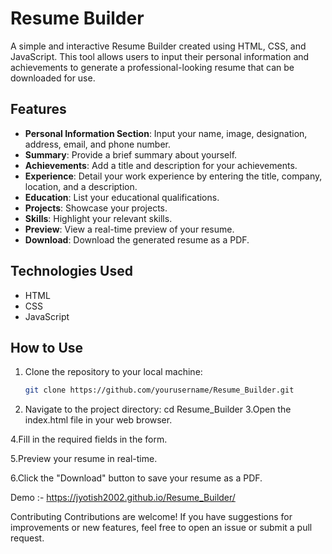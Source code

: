 # Resume Builder

A simple and interactive Resume Builder created using HTML, CSS, and JavaScript. This tool allows users to input their personal information and achievements to generate a professional-looking resume that can be downloaded for use.

## Features

- **Personal Information Section**: Input your name, image, designation, address, email, and phone number.
- **Summary**: Provide a brief summary about yourself.
- **Achievements**: Add a title and description for your achievements.
- **Experience**: Detail your work experience by entering the title, company, location, and a description.
- **Education**: List your educational qualifications.
- **Projects**: Showcase your projects.
- **Skills**: Highlight your relevant skills.
- **Preview**: View a real-time preview of your resume.
- **Download**: Download the generated resume as a PDF.

## Technologies Used

- HTML
- CSS
- JavaScript

## How to Use

1. Clone the repository to your local machine:
   ```bash
   git clone https://github.com/yourusername/Resume_Builder.git
2. Navigate to the project directory:
 cd Resume_Builder
3.Open the index.html file in your web browser.

4.Fill in the required fields in the form.

5.Preview your resume in real-time.

6.Click the "Download" button to save your resume as a PDF.

Demo :- https://jyotish2002.github.io/Resume_Builder/

Contributing
Contributions are welcome! If you have suggestions for improvements or new features, feel free to open an issue or submit a pull request.

